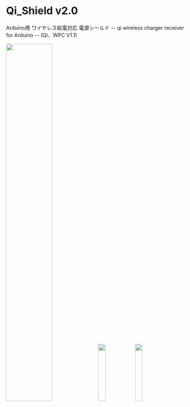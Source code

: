 # Qi_Shield v2.0
Arduino用 ワイヤレス給電対応 電源シールド -- qi wireless charger receiver for Arduino --
(Qi、WPC V1.1)

<img src=http://i.imgur.com/GXT3HAr.jpg width=50%><img src=http://i.imgur.com/SGsZCtW.jpg width=20%><img src=http://i.imgur.com/di0QBDV.jpg width=20%>

